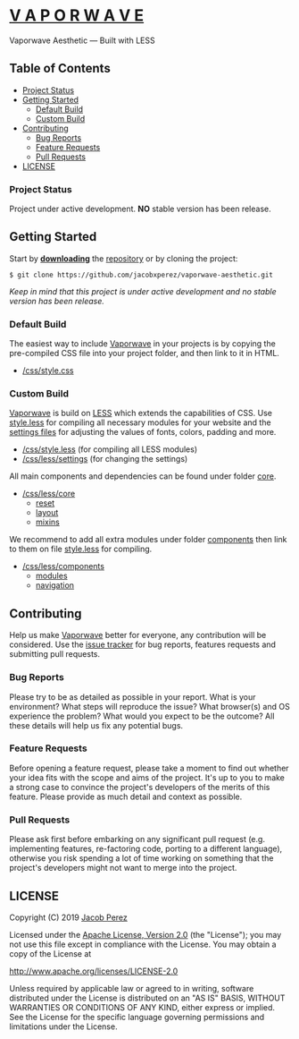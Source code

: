 # [V A P O R W A V E](https://jacobxperez.github.io/vaporwave-aesthetic/)

Vaporwave Aesthetic — Built with LESS

## Table of Contents

* [Project Status](#project-status)
* [Getting Started](#getting-started)
	* [Default Build](#default-build)
	* [Custom Build](#custom-build)
* [Contributing](#contributing)
	* [Bug Reports](#bug-reports)
	* [Feature Requests](#feature-requests)
	* [Pull Requests](#pull-requests)
* [LICENSE](#license)


### Project Status

Project under active development. **NO** stable version has been release.

## Getting Started

Start by **[downloading](https://github.com/jacobxperez/vaporwave-aesthetic/archive/master.zip)** the [repository](https://github.com/jacobxperez/vaporwave-aesthetic) or by cloning the project:

	$ git clone https://github.com/jacobxperez/vaporwave-aesthetic.git

*Keep in mind that this project is under active development and no stable version has been release.*

### Default Build

The easiest way to include [Vaporwave](https://jacobxperez.github.io/vaporwave-aesthetic/) in your projects is by copying the pre-compiled CSS file into your project folder, and then link to it in HTML.

* [/css/style.css](https://github.com/jacobxperez/vaporwave-aesthetic/blob/master/css/style.css)

### Custom Build

[Vaporwave](https://jacobxperez.github.io/vaporwave-aesthetic/) is build on [LESS](http://lesscss.org/) which extends the capabilities of CSS. Use [style.less](https://github.com/jacobxperez/vaporwave-aesthetic/blob/master/css/style.less) for compiling all necessary modules for your website and the [settings files](https://github.com/jacobxperez/vaporwave-aesthetic/blob/master/css/less/settings) for adjusting the values of fonts, colors, padding and more.

* [/css/style.less](https://github.com/jacobxperez/vaporwave-aesthetic/blob/master/css/style.less) (for compiling all LESS modules)
* [/css/less/settings](https://github.com/jacobxperez/vaporwave-aesthetic/blob/master/css/less/settings) (for changing the settings)

All main components and dependencies can be found under folder [core](https://github.com/jacobxperez/vaporwave-aesthetic/tree/master/css/less/core).

* [/css/less/core](https://github.com/jacobxperez/vaporwave-aesthetic/tree/master/css/less/core)
	* [reset](https://github.com/jacobxperez/vaporwave-aesthetic/tree/master/css/less/core/reset)
	* [layout](https://github.com/jacobxperez/vaporwave-aesthetic/tree/master/css/less/core/layout)
	* [mixins](https://github.com/jacobxperez/vaporwave-aesthetic/tree/master/css/less/core/mixins)

We recommend to add all extra modules under folder [components](https://github.com/jacobxperez/vaporwave-aesthetic/tree/master/css/less/components) then link to them on file [style.less](https://github.com/jacobxperez/vaporwave-aesthetic/blob/master/css/style.less) for compiling.

* [/css/less/components](https://github.com/jacobxperez/vaporwave-aesthetic/tree/master/css/less/components)
	* [modules](https://github.com/jacobxperez/vaporwave-aesthetic/tree/master/css/less/components/modules)
	* [navigation](https://github.com/jacobxperez/vaporwave-aesthetic/tree/master/css/less/components/navigation)

## Contributing

Help us make [Vaporwave](https://jacobxperez.github.io/vaporwave-aesthetic/) better for everyone, any contribution will be considered. Use the [issue tracker](https://github.com/jacobxperez/vaporwave-aesthetic/issues) for bug reports, features requests and submitting pull requests.

### Bug Reports

Please try to be as detailed as possible in your report. What is your environment? What steps will reproduce the issue? What browser(s) and OS experience the problem? What would you expect to be the outcome? All these details will help us fix any potential bugs.

### Feature Requests

Before opening a feature request, please take a moment to find out whether your idea fits with the scope and aims of the project. It's up to you to make a strong case to convince the project's developers of the merits of this feature. Please provide as much detail and context as possible.

### Pull Requests

Please ask first before embarking on any significant pull request (e.g. implementing features, re-factoring code, porting to a different language), otherwise you risk spending a lot of time working on something that the project's developers might not want to merge into the project.

## LICENSE

Copyright (C) 2019 [Jacob Perez](https://github.com/jacobxperez)

Licensed under the [Apache License, Version 2.0](http://www.apache.org/licenses/LICENSE-2.0) (the "License");
you may not use this file except in compliance with the License.
You may obtain a copy of the License at

http://www.apache.org/licenses/LICENSE-2.0

Unless required by applicable law or agreed to in writing, software
distributed under the License is distributed on an "AS IS" BASIS,
WITHOUT WARRANTIES OR CONDITIONS OF ANY KIND, either express or implied.
See the License for the specific language governing permissions and
limitations under the License.
